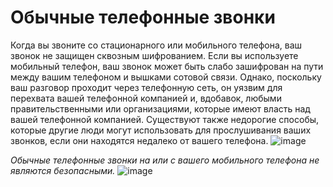 [Title]: # (Обычные телефонные звонки)
[Order]: # (0)

# Обычные телефонные звонки

Когда вы звоните со стационарного или мобильного телефона, ваш звонок не защищен сквозным шифрованием. Если вы используете мобильный телефон, ваш звонок может быть слабо зашифрован на пути между вашим телефоном и вышками сотовой связи. Однако, поскольку ваш разговор проходит через телефонную сеть, он уязвим для перехвата вашей телефонной компанией и, вдобавок, любыми правительственными или организациями, которые имеют власть над вашей телефонной компанией. Существуют также недорогие способы, которые другие люди могут использовать для прослушивания ваших звонков, если они находятся недалеко от вашего телефона. 
![image](call1.png)

_Обычные телефонные звонки на или с вашего мобильного телефона не являются безопасными._
![image](msg1.png)